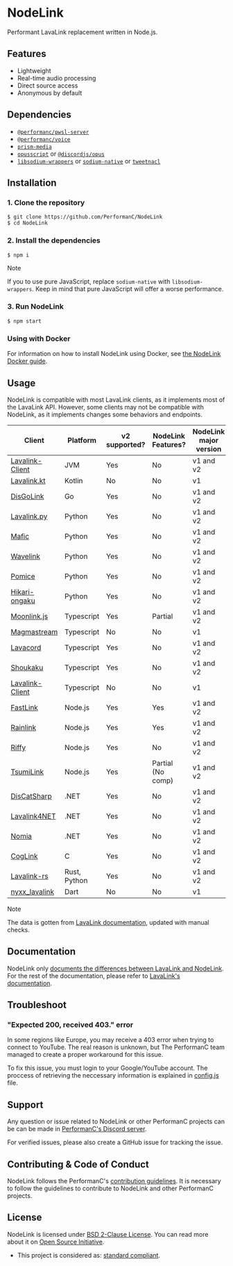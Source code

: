 # NodeLink

Performant LavaLink replacement written in Node.js.

## Features

- Lightweight
- Real-time audio processing
- Direct source access
- Anonymous by default

## Dependencies

- [`@performanc/pwsl-server`](https://github.com/PerformanC/internals/tree/PWSL-server)
- [`@performanc/voice`](https://npmjs.com/package/@performanc/voice)
- [`prism-media`](https://npmjs.com/package/prism-media)
- [`opusscript`](https://npmjs.com/package/opusscript) or [`@discordjs/opus`](https://npmjs.com/package/@discordjs/opus)
- [`libsodium-wrappers`](https://npmjs.com/package/libsodium-wrappers) or [`sodium-native`](https://npmjs.com/package/sodium-native) or [`tweetnacl`](https://npmjs.com/package/tweetnacl)

## Installation

### 1. Clone the repository

```shell
$ git clone https://github.com/PerformanC/NodeLink
$ cd NodeLink
```

### 2. Install the dependencies

```shell
$ npm i
```

> [!NOTE]
> If you to use pure JavaScript, replace `sodium-native` with `libsodium-wrappers`. Keep in mind that pure JavaScript will offer a worse performance.

### 3. Run NodeLink

```shell
$ npm start
```

### Using with Docker
For information on how to install NodeLink using Docker, see [the NodeLink Docker guide](docs/docker.md).

## Usage

NodeLink is compatible with most LavaLink clients, as it implements most of the LavaLink API. However, some clients may not be compatible with NodeLink, as it implements changes some behaviors and endpoints.

| Client                                                              | Platform     | v2 supported?   | NodeLink Features?  | NodeLink major version |
| --------------------------------------------------------------------|--------------|-----------------|---------------------|------------------------|
| [Lavalink-Client](https://github.com/lavalink-devs/Lavalink-Client) | JVM          | Yes             | No                  | v1 and v2              |
| [Lavalink.kt](https://github.com/DRSchlaubi/Lavalink.kt)            | Kotlin       | No              | No                  | v1                     |
| [DisGoLink](https://github.com/disgoorg/disgolink)                  | Go           | Yes             | No                  | v1 and v2              |
| [Lavalink.py](https://github.com/devoxin/lavalink.py)               | Python       | Yes             | No                  | v1 and v2              |
| [Mafic](https://github.com/ooliver1/mafic)                          | Python       | Yes             | No                  | v1 and v2              |
| [Wavelink](https://github.com/PythonistaGuild/Wavelink)             | Python       | Yes             | No                  | v1 and v2              |
| [Pomice](https://github.com/cloudwithax/pomice)                     | Python       | Yes             | No                  | v1 and v2              |
| [Hikari-ongaku](https://github.com/MPlatypus/hikari-ongaku)         | Python       | Yes             | No                  | v1 and v2              |
| [Moonlink.js](https://github.com/1Lucas1apk/moonlink.js)            | Typescript   | Yes             | Partial             | v1 and v2              |
| [Magmastream](https://github.com/Blackfort-Hosting/magmastream)     | Typescript   | No              | No                  | v1                     |
| [Lavacord](https://github.com/lavacord/Lavacord)                    | Typescript   | Yes             | No                  | v1 and v2              |
| [Shoukaku](https://github.com/Deivu/Shoukaku)                       | Typescript   | Yes             | No                  | v1 and v2              |
| [Lavalink-Client](https://github.com/tomato6966/Lavalink-Client)    | Typescript   | No              | No                  | v1                     |
| [FastLink](https://github.com/PerformanC/FastLink)                  | Node.js      | Yes             | Yes                 | v1 and v2              |
| [Rainlink](https://github.com/RainyXeon/Rainlink)                   | Node.js      | Yes             | Yes                 | v1 and v2              |
| [Riffy](https://github.com/riffy-team/riffy)                        | Node.js      | Yes             | No                  | v1 and v2              |
| [TsumiLink](https://github.com/Fyphen1223/TsumiLink)                | Node.js      | Yes             | Partial (No comp)   | v1 and v2              |
| [DisCatSharp](https://github.com/Aiko-IT-Systems/DisCatSharp)       | .NET         | Yes             | No                  | v1 and v2              |
| [Lavalink4NET](https://github.com/angelobreuer/Lavalink4NET)        | .NET         | Yes             | No                  | v1 and v2              |
| [Nomia](https://github.com/DHCPCD9/Nomia)                           | .NET         | Yes             | No                  | v1 and v2              |
| [CogLink](https://github.com/PerformanC/Coglink)                    | C            | Yes             | No                  | v1 and v2              |
| [Lavalink-rs](https://gitlab.com/vicky5124/lavalink-rs)             | Rust, Python | Yes             | No                  | v1 and v2              |
| [nyxx_lavalink](https://github.com/nyxx-discord/nyxx_lavalink)      | Dart         | No              | No                  | v1                     |

> [!NOTE]
> The data is gotten from [LavaLink documentation](https://lavalink.dev/clients#client-libraries), updated with manual checks.

## Documentation

NodeLink only [documents the differences between LavaLink and NodeLink](docs/API.md). For the rest of the documentation, please refer to [LavaLink's documentation](https://lavalink.dev/api/index.html).

## Troubleshoot

### "Expected 200, received 403." error

In some regions like Europe, you may receive a 403 error when trying to connect to YouTube. The real reason is unknown, but The PerformanC team managed to create a proper workaround for this issue.

To fix this issue, you must login to your Google/YouTube account. The proccess of retrieving the neccessary information is explained in [config.js](config.js) file.

## Support

Any question or issue related to NodeLink or other PerformanC projects can be can be made in [PerformanC's Discord server](https://discord.gg/uPveNfTuCJ).

For verified issues, please also create a GitHub issue for tracking the issue.

## Contributing & Code of Conduct

NodeLink follows the PerformanC's [contribution guidelines](https://github.com/PerformanC/contributing). It is necessary to follow the guidelines to contribute to NodeLink and other PerformanC projects.

## License

NodeLink is licensed under [BSD 2-Clause License](LICENSE). You can read more about it on [Open Source Initiative](https://opensource.org/licenses/BSD-2-Clause).

* This project is considered as: [standard compliant](https://github.com/PerformanC/contributing?tab=readme-ov-file#project-information).
